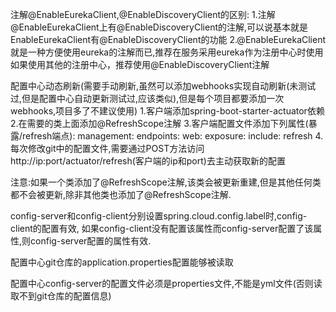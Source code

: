 注解@EnableEurekaClient,@EnableDiscoveryClient的区别:
1.注解@EnableEurekaClient上有@EnableDiscoveryClient的注解,可以说基本就是EnableEurekaClient有@EnableDiscoveryClient的功能
2.@EnableEurekaClient就是一种方便使用eureka的注解而已,推荐在服务采用eureka作为注册中心时使用
  如果使用其他的注册中心，推荐使用@EnableDiscoveryClient注解
  
  

配置中心动态刷新(需要手动刷新,虽然可以添加webhooks实现自动刷新(未测试过,但是配置中心自动更新测试过,应该类似),但是每个项目都要添加一次webhooks,项目多了不建议使用)
1.客户端添加spring-boot-starter-actuator依赖
2.在需要的类上面添加@RefreshScope注解
3.客户端配置文件添加下列属性(暴露/refresh端点):
        management:
          endpoints:
            web:
              exposure:
                include: refresh
4.每次修改git中的配置文件,需要通过POST方法访问http://ip:port/actuator/refresh(客户端的ip和port)去主动获取新的配置

注意:如果一个类添加了@RefreshScope注解,该类会被更新重建,但是其他任何类都不会被更新,除非其他类也添加了@RefreshScope注解.



config-server和config-client分别设置spring.cloud.config.label时,config-client的配置有效,
如果config-client没有配置该属性而config-server配置了该属性,则config-server配置的属性有效.



配置中心git仓库的application.properties配置能够被读取



配置中心config-server的配置文件必须是properties文件,不能是yml文件(否则读取不到git仓库的配置信息)











